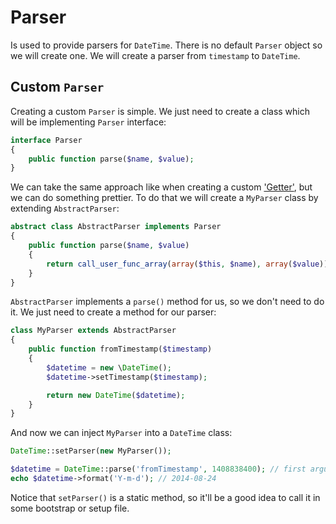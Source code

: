 # Parser
Is used to provide parsers for `DateTime`. There is no default `Parser` object so we will create
one. We will create a parser from `timestamp` to `DateTime`.

## Custom `Parser`
Creating a custom `Parser` is simple. We just need to create a class which will be implementing `Parser`
interface:
```php
interface Parser
{	
	public function parse($name, $value);
}
```
We can take the same approach like when creating a custom ['Getter'](getter.md), but we can do something
prettier. To do that we will create a `MyParser` class by extending `AbstractParser`:
```php
abstract class AbstractParser implements Parser
{	
	public function parse($name, $value)
	{
		return call_user_func_array(array($this, $name), array($value));
	}
}
```
`AbstractParser` implements a `parse()` method for us, so we don't need to do it. We just need to create
a method for our parser:
```php
class MyParser extends AbstractParser
{
	public function fromTimestamp($timestamp)
	{
		$datetime = new \DateTime();
		$datetime->setTimestamp($timestamp);

		return new DateTime($datetime);
	}
}
```

And now we can inject `MyParser` into a `DateTime` class:
```php
DateTime::setParser(new MyParser());

$datetime = DateTime::parse('fromTimestamp', 1408838400); // first argument is a name of the method in MyParser class
echo $datetime->format('Y-m-d'); // 2014-08-24
```
Notice that `setParser()` is a static method, so it'll be a good idea to call it in some bootstrap or setup file.